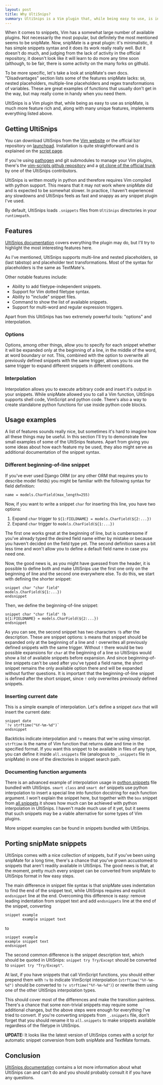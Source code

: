 ```yaml
---
layout: post
title: Why UltiSnips?
summary: UltiSnips is a Vim plugin that, while being easy to use, is incredibly feature rich.
---
```


When it comes to snippets, Vim has a somewhat large number of available plugins. Not necessarily
the most popular, but definitely the most mentioned seems to be snipMate. Now, snipMate is
a great plugin: it's minimalistic, it has simple snippets syntax and it does its work really
really well. But it doesn't do much, and judging from the lack of activity in the official
repository, it doesn't look like it will learn to do more any time soon (although, to be fair,
there is some activity on the many forks on github).

To be more specific, let's take a look at snipMate's own docs. "Disadvantages" section lists
some of the features snipMate lacks: `$0`, nested placeholders, multiple-line placeholders and regex
transformations of variables. These are great examples of functions that usually don't get in
the way, but may really come in handy when you need them.

UltiSnips is a Vim plugin that, while being as easy to use as snipMate, is much more feature
rich and, along with many unique features, implements everything listed above.

## Getting UltiSnips

You can download UltiSnips from the [Vim website][vimscripts] or the official bzr
repository on [launchpad][]. Installation is quite straightforward and is explained on the
[script page][vimscripts].

If you're using [pathogen][] and git submodules to manage your Vim plugins, there's the
[vim-scripts github repository][vimscripts-github] and a
[git clone of the official trunk][github-clone] by one of the UltiSnips contributors.

UltiSnips is written mostly in python and therefore requires Vim compiled with python support. This
means that it may not work where snipMate did and is expected to be somewhat slower. In practice, I
haven't experienced any slowdowns and UltiSnips feels as fast and snappy as any snippet plugin I've
used.

By default, UltiSnips loads `.snippets` files from `UltiSnips` directories in your `runtimepath`.

[vimscripts]: http://www.vim.org/scripts/script.php?script_id=2715
[launchpad]: https://launchpad.net/ultisnips
[vimscripts-github]: https://github.com/vim-scripts/UltiSnips
[github-clone]: https://github.com/rygwdn/ultisnips
[pathogen]: http://www.vim.org/scripts/script.php?script_id=2332

## Features

[UltiSnips documentation][ultisnips-docs]
covers everything the plugin may do, but I'll try to highlight the most interesting features here.

As I've mentioned, UltiSnips supports multi-line and nested placeholders, `$0` (last tabstop) and
placeholder text transformations. Most of the syntax for placeholders is the same as TextMate's.

Other notable features include:

* Ability to add filetype-independent snippets.
* Support for Vim dotted filetype syntax.
* Ability to "include" snippet files.
* Command to show the list of available snippets.
* Support for multi-word and regular expression triggers.

Apart from this UltiSnips has two extremely powerful tools: "options" and interpolation.

[ultisnips-docs]: http://bazaar.launchpad.net/~sirver/ultisnips/trunk/view/head:/doc/UltiSnips.txt

### Options

Options, among other things, allow you to specify for each snippet whether it will be expanded only
at the beginning of a line, in the middle of the word, at word boundary or not. This, combined with
the option to overwrite all previously defined snippets with the same trigger, allows you to use the
same trigger to expand different snippets in different conditions.

### Interpolation

Interpolation allows you to execute arbitrary code and insert it's output in your snippets.
While snipMate allowed you to call a Vim function, UltiSnips supports shell code, VimScript
and python code. There's also a way to create standalone python functions for use inside python
code blocks.

## Usage examples

A list of features sounds really nice, but sometimes it's hard to imagine how all these things may
be useful. In this section I'll try to demonstrate few small examples of some of the
UltiSnips features. Apart from giving you some ideas about how each feature my be used, they also
might serve as additional documentation of the snippet syntax.

### Different beginning-of-line snippet

If you've ever used Django ORM (or any other ORM that requires you to describe model fields)
you might be familiar with the following syntax for field definition:

    name = models.CharField(max_length=255)

Now, if you want to write a snippet `char` for inserting this line, you have two options:

1. Expand `char` trigger to `${1:FIELDNAME} = models.CharField(${2:...})`
2. Expand `char` trigger to `models.CharField(${1:...})`

The first one works great at the beginning of line, but is cumbersome if you've already typed the
desired field name either by mistake or because you haven't decided on the field type yet. The second
definition saves a bit less time and won't allow you to define a default field name in case you need
one.

Now, the good news is, as you might have guessed from the header, it is possible to define both and
make UltiSnips use the first one only on the beginning of line and the second one everywhere else.
To do this, we start with defining the shorter snippet:

    snippet char "char field"
    models.CharField(${1:...})
    endsnippet

Then, we define the beginning-of-line snippet:

    snippet char "char field" !b
    ${1:FIELDNAME} = models.CharField(${2:...})
    endsnippet

As you can see, the second snippet has two characters `!b` after the description. These are snippet
options: `b` means that snippet should be expanded only at the beginning of a line and `!`
overwrites all previously defined snippets with the same trigger. Without `!` there would be
two possible expansions for `char` at the beginning of a line so UltiSnips would show a list of
available snippets before expansion. And since beginning-of-line snippets can't be used after you've
typed a field name, the short snippet remains the only available option there and will be expanded without
further questions. It is important that the beginning-of-line snippet is defined after the short
snippet, since `!` only overwrites previously defined snippets.

### Inserting current date

This is a simple example of interpolation. Let's define a snippet `date` that will insert the
current date:

    snippet date
    `!v strftime("%Y-%m-%d")`
    endsnippet

Backticks indicate interpolation and `!v` means that we're using vimscript. `strftime` is the name
of Vim function that returns date and time in the specified format. If you want this snippet to be
available in files of any type, you can define it inside `all.snippets` file (analogous to
`_.snippets` file in snipMate) in one of the directories in snippet search path.

### Documenting function arguments

There is an advanced example of interpolation usage in [python.snippets][] file bundled with
UltiSnips. `smart class` and `smart def` snippets use python interpolation to insert a special line
into function docstring for each function argument. I won't explain the snippet here, but together
with the `box` snippet from [all.snippets][] it shows how much can be achieved with python
interpolation in UltiSnips. I haven't made much use of it yet, but it seems that such snippets may
be a viable alternative for some types of Vim plugins.

More snippet examples can be found in snippets bundled with UltiSnips.

[python.snippets]: http://bazaar.launchpad.net/~sirver/ultisnips/trunk/view/head:/UltiSnips/python.snippets
[all.snippets]: http://bazaar.launchpad.net/~sirver/ultisnips/trunk/view/head:/UltiSnips/all.snippets

## Porting snipMate snippets

UltiSnips comes with a nice collection of snippets, but if you've been using snipMate for a long
time, there's a chance that you've grown accustomed to snippets that aren't readily available in
UltiSnips. The good news is that, at the moment, pretty much every snippet can be converted from
snipMate to UltiSnips format in few easy steps.

The main difference in snippet file syntax is that snipMate uses indentation to find the end of the
snippet text, while UltiSnips requires and explicit `endsnippet` line at the end. Overcoming this
difference is easy: remove leading indentation from snippet text and add `endsnippets` line at the
end of the snippet, converting

    snippet example
            example snippet text

to

    snippet example
    example snippet text
    endsnippet

The second common difference is the snippet description text, which should be quoted in UltiSnips:
`snippet try Try/Except` should be converted to `snippet try "Try/Except"`.

At last, if you have snippets that call VimScript functions, you should either prepend them
with `!v` to indicate VimScript interpolation (`strftime("%Y-%m-%d")` should be converted to
`!v strftime("%Y-%m-%d")`) or rewrite them using one of the other UltiSnips interpolation types.

This should cover most of the differences and make the transition painless. There's a chance that
some non-trivial snippets may require some additional changes, but the above steps were enough for
everything I've tried to convert.
If you're converting snippets from `_.snippets` file, don't forget that you should rename it to
`all.snippets` to make snippets available regardless of the filetype in UltiSnips.

**UPDATE:** It looks like the latest version of UltiSnips comes with a script for automatic snippet
conversion from both snipMate and TextMate formats.

## Conclusion

[UltiSnips documentation][ultisnips-docs] contains a lot more information about what UltiSnips can
and can't do and you should probably consult it if you have any questions.
